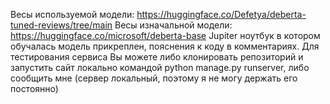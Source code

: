 Весы используемой модели: https://huggingface.co/Defetya/deberta-tuned-reviews/tree/main
Весы изначальной модели: https://huggingface.co/microsoft/deberta-base
Jupiter ноутбук в котором обучалась модель прикреплен, пояснения к коду в комментариях.
Для тестирования сервиса Вы можете либо клонировать репозиторий и запустить сайт локально командой python manage.py runserver, либо сообщить мне (сервер локальный, поэтому я не могу держать его постоянно) 
